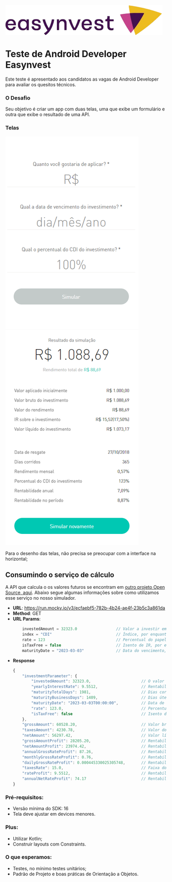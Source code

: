 ![Easynvest](images/easyinvest.png)

# Teste de Android Developer Easynvest
Este teste é apresentado aos candidatos as vagas de Android Developer para avaliar os quesitos técnicos.

### O Desafio

Seu objetivo é criar um app com duas telas, uma que exibe um formulário e outra que exibe o resultado de uma API.

### Telas

![input](./images/input.png)
![result](./images/result.png)

Para o desenho das telas, não precisa se preocupar com a interface na horizontal;

## Consumindo o serviço de cálculo
A API que calcula o os valores futuros se encontram em [outro projeto Open Source, aqui](https://github.com/easynvest/api-simulator-calc). Abaixo segue algumas informações sobre como utilizamos esse serviço no nosso simulador.

 - **URL**: https://run.mocky.io/v3/ecfaebf5-782b-4b24-ae4f-23b5c3a861da
 - **Method**: GET
 - **URL Params**:
    ```javascript
        investedAmount = 32323.0                 // Valor a investir em reais
        index = "CDI"                            // Índice, por enquanto só CDI disponível
        rate = 123                               // Percentual do papel
        isTaxFree = false                        // Isento de IR, por enquanto só falso
        maturityDate = "2023-03-03"              // Data do vencimento, no formato ano-mes-dia
    
    ```
 - **Response**
    ```javascript
    {
        "investmentParameter": {
            "investedAmount": 32323.0,                      // O valor a ser investido
            "yearlyInterestRate": 9.5512,                   // Rentabilidade anual
            "maturityTotalDays": 1981,                      // Dias corridos
            "maturityBusinessDays": 1409,                   // Dias úteis
            "maturityDate": "2023-03-03T00:00:00",          // Data de vencimento
            "rate": 123.0,                                  // Percentual do papel
            "isTaxFree": false                              // Isento de IR
        },
        "grossAmount": 60528.20,                            // Valor bruto do investimento
        "taxesAmount": 4230.78,                             // Valor do IR
        "netAmount": 56297.42,                              // Valor líquido
        "grossAmountProfit": 28205.20,                      // Rentabilidade bruta
        "netAmountProfit": 23974.42,                        // Rentabilidade líquida
        "annualGrossRateProfit": 87.26,                     // Rentabilidade bruta anual
        "monthlyGrossRateProfit": 0.76,                     // Rentabilidade bruta mensal
        "dailyGrossRateProfit": 0.000445330025305748,       // Rentabilidade bruta diária
        "taxesRate": 15.0,                                  // Faixa do IR (%)
        "rateProfit": 9.5512,                               // Rentabilidade no período
        "annualNetRateProfit": 74.17                        // Rentabilidade líquida anual
    }
    ```

### Pré-requisitos: 
 - Versão mínima do SDK: 16
 - Tela deve ajustar em devices menores.

### Plus:
 - Utilizar Kotlin;
 - Construir layouts com Constraints.

### O que esperamos:
 - Testes, no mínimo testes unitários;
 - Padrão de Projeto e boas práticas de Orientação a Objetos. 

